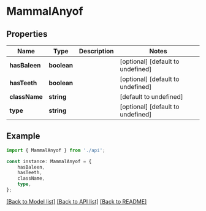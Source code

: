 # MammalAnyof


## Properties

Name | Type | Description | Notes
------------ | ------------- | ------------- | -------------
**hasBaleen** | **boolean** |  | [optional] [default to undefined]
**hasTeeth** | **boolean** |  | [optional] [default to undefined]
**className** | **string** |  | [default to undefined]
**type** | **string** |  | [optional] [default to undefined]

## Example

```typescript
import { MammalAnyof } from './api';

const instance: MammalAnyof = {
    hasBaleen,
    hasTeeth,
    className,
    type,
};
```

[[Back to Model list]](../README.md#documentation-for-models) [[Back to API list]](../README.md#documentation-for-api-endpoints) [[Back to README]](../README.md)
